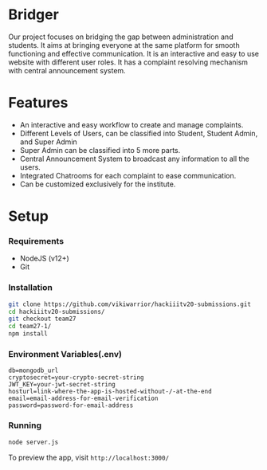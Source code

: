 # Bridger
Our project focuses on bridging the gap between administration and students. It aims at bringing everyone at the same platform for smooth functioning and effective communication. It is an interactive and easy to use website with different user roles. It has a complaint resolving mechanism with central announcement system.

<h1>Features</h1>

<ul>
  <li>An interactive and easy workflow to create and manage complaints.
  <li>Different Levels of Users, can be classified into Student, Student Admin, and Super Admin
  <li>Super Admin can be classified into 5 more parts.
  <li>Central Announcement System to broadcast any information to all the users.
  <li>Integrated Chatrooms for each complaint to ease communication.
  <li>Can be customized exclusively for the institute.
</ul>

<h1>Setup</h1>

<h3>Requirements</h3>
<ul>
  <li>NodeJS (v12+)
  <li>Git
</ul>

<h3>Installation</h3>

```bash
git clone https://github.com/vikiwarrior/hackiiitv20-submissions.git
cd hackiiitv20-submissions/
git checkout team27
cd team27-1/
npm install
```

<h3>Environment Variables(.env)</h3>

```env
db=mongodb_url
cryptosecret=your-crypto-secret-string
JWT_KEY=your-jwt-secret-string
hosturl=link-where-the-app-is-hosted-without-/-at-the-end
email=email-address-for-email-verification
password=password-for-email-address
```

<h3>Running</h3>

```bash
node server.js
```

To preview the app, visit ``http://localhost:3000/``
